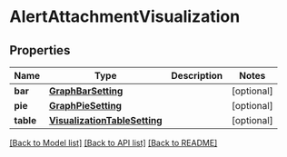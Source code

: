 # AlertAttachmentVisualization

## Properties
Name | Type | Description | Notes
------------ | ------------- | ------------- | -------------
**bar** | [**GraphBarSetting**](GraphBarSetting.md) |  | [optional] 
**pie** | [**GraphPieSetting**](GraphPieSetting.md) |  | [optional] 
**table** | [**VisualizationTableSetting**](VisualizationTableSetting.md) |  | [optional] 

[[Back to Model list]](../README.md#documentation-for-models) [[Back to API list]](../README.md#documentation-for-api-endpoints) [[Back to README]](../README.md)


